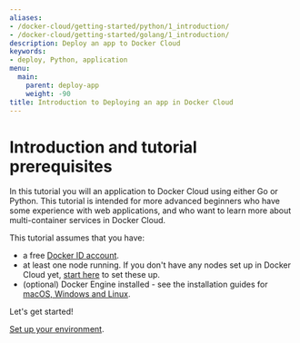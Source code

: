 ```yaml
---
aliases:
- /docker-cloud/getting-started/python/1_introduction/
- /docker-cloud/getting-started/golang/1_introduction/
description: Deploy an app to Docker Cloud
keywords:
- deploy, Python, application
menu:
  main:
    parent: deploy-app
    weight: -90
title: Introduction to Deploying an app in Docker Cloud
---
```


# Introduction and tutorial prerequisites

In this tutorial you will an application to Docker Cloud using either Go or
Python. This tutorial is intended for more advanced beginners who have some
experience with web applications, and who want to learn more about
multi-container services in Docker Cloud.

This tutorial assumes that you have:

- a free <a href="https://hub.docker.com/" target="_blank">Docker ID account</a>.
- at least one node running. If you don't have any nodes set up in Docker Cloud yet, [start here](../../getting-started/your_first_node.md) to set these up.
- (optional) Docker Engine installed - see the installation guides for <a href="https://docs.docker.com/installation/#installation" target="_blank">macOS, Windows and Linux</a>.

Let's get started!

[Set up your environment](2_set_up.md).
